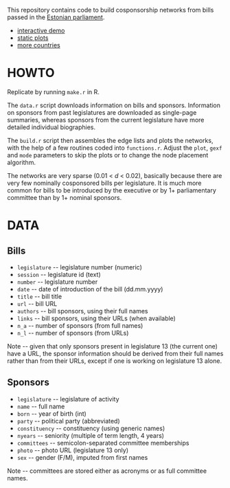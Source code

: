 This repository contains code to build cosponsorship networks from bills passed in the [Estonian parliament](http://www.riigikogu.ee/).

- [interactive demo](http://f.briatte.org/parlviz/riigikogu)
- [static plots](http://f.briatte.org/parlviz/riigikogu/plots.html)
- [more countries](https://github.com/briatte/parlnet)

# HOWTO

Replicate by running `make.r` in R.

The `data.r` script downloads information on bills and sponsors. Information on sponsors from past legislatures are downloaded as single-page summaries, whereas sponsors from the current legislature have more detailed individual biographies.

The `build.r` script then assembles the edge lists and plots the networks, with the help of a few routines coded into `functions.r`. Adjust the `plot`, `gexf` and `mode` parameters to skip the plots or to change the node placement algorithm.

The networks are very sparse (0.01 < _d_ < 0.02), basically because there are very few nominally cosponsored bills per legislature. It is much more common for bills to be introduced by the executive or by 1+ parliamentary committee than by 1+ nominal sponsors.

# DATA

## Bills

- `legislature` -- legislature number (numeric)
- `session` -- legislature id (text)
- `number` -- legislature number
- `date` -- date of introduction of the bill (dd.mm.yyyy)
- `title` -- bill title
- `url` -- bill URL
- `authors` -- bill sponsors, using their full names
- `links` -- bill sponsors, using their URLs (when available)
- `n_a` -- number of sponsors (from full names)
- `n_l` -- number of sponsors (from URLs)

Note -- given that only sponsors present in legislature 13 (the current one) have a URL, the sponsor information should be derived from their full names rather than from their URLs, except if one is working on legislature 13 alone.

## Sponsors

- `legislature` -- legislature of activity
- `name` -- full name
- `born` -- year of birth (int)
- `party` -- political party (abbreviated)
- `constituency` -- constituency (using generic names)
- `nyears` -- seniority (multiple of term length, 4 years)
- `committees` -- semicolon-separated committee memberships
- `photo` -- photo URL (legislature 13 only)
- `sex` -- gender (F/M), imputed from first names

Note -- committees are stored either as acronyms or as full committee names.
